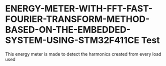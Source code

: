# ENERGY-METER-WITH-FFT-FAST-FOURIER-TRANSFORM-METHOD-BASED-ON-THE-EMBEDDED-SYSTEM-USING-STM32F411CE Test
This energy meter is made to detect the harmonics created from every load used
